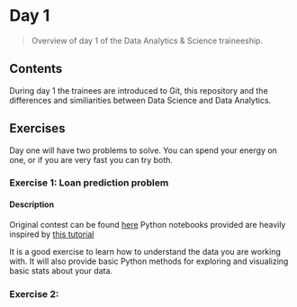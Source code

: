 # Day 1
> Overview of day 1 of the Data Analytics & Science traineeship.

## Contents
During day 1 the trainees are introduced to Git, this repository and the differences and similiarities between Data Science and Data Analytics.

## Exercises
Day one will have two problems to solve. You can spend your energy on one, or if you are very fast you can try both.

### Exercise 1: Loan prediction problem

#### Description
Original contest can be found [here](https://datahack.analyticsvidhya.com/contest/practice-problem-loan-prediction-iii/)
Python notebooks provided are heavily inspired by [this tutorial](https://www.analyticsvidhya.com/blog/2016/01/complete-tutorial-learn-data-science-python-scratch-2/)

It is a good exercise to learn how to understand the data you are working with.
It will also provide basic Python methods for exploring and visualizing basic stats about your data.


### Exercise 2: 